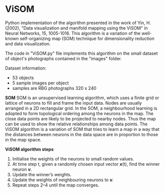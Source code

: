# ViSOM

Python implementation of the algorithm presented in the work of Yin, H. (2002), "Data visualization and manifold mapping using the ViSOM" in Neural Networks, 15, 1005-1016. This algorithm is a variation of the well-known self-organizing map (SOM) technique for dimensionality reduction and data visualization.

The code in "ViSOM.py" file implements this algorithm on the small dataset of object's photographs contained in the "images" folder.

Dataset information:
- 53 objects
- 5 sample images per object
- samples are RBG photographs 320 x 240

**SOM**
SOM is an unsupervised learning algorithm, which uses a finite grid or lattice of neurons to fill and frame the input data. Nodes are usually arranged in a 2D rectangular grid. In the SOM, a neighbourhood learning is adopted to form topological ordering among the neurons in the map. The close data points are likely to be projected to nearby nodes. Thus the map can be used to show the relative relationships among data points.
The ViSOM algorithm is a variation of SOM that tries to learn a map in a way that the distances between neurons in the data space are in proportion to those in the map space.

**ViSOM algorithm steps**

1. Initialise the weights of the neurons to small random values.
2. At time step t, given a randomly chosen input vector ***x***(t), find the winner neuron ***v***.
3. Update the winner’s weights.
4. Update the weights of neighbouring neurons to ***v***.
5. Repeat steps 2–4 until the map converges.
